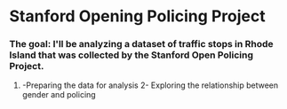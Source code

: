 # Stanford Opening Policing Project
### The goal: I'll be analyzing a dataset of traffic stops in Rhode Island that was collected by the Stanford Open Policing Project.

1. -Preparing the data for analysis
2- Exploring the relationship between gender and policing
